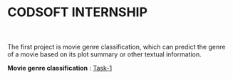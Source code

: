 <h1>CODSOFT INTERNSHIP</h1>
<br>
<br>
The first project is movie genre classification, which can predict the genre of a movie based on its plot summary or other textual information.
<br>

<b>Movie genre classification</b> : <a href='Task1_MovieGenreClassification.ipynb'>Task-1</a>
